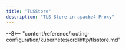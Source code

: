 ```yaml
---
title: "TLSStore"
description: "TLS Store in apache4 Proxy"
---
```


--8<-- "content/reference/routing-configuration/kubernetes/crd/http/tlsstore.md"
